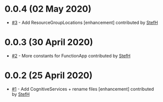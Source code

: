 # 0.0.4 (02 May 2020)
- [#3](https://github.com/StefH/Pulumi.Azure.Constants/pull/3) - Add ResourceGroupLocations [enhancement] contributed by [StefH](https://github.com/StefH)

# 0.0.3 (30 April 2020)
- [#2](https://github.com/StefH/Pulumi.Azure.Constants/pull/2) - More constants for FunctionApp contributed by [StefH](https://github.com/StefH)

# 0.0.2 (25 April 2020)
- [#1](https://github.com/StefH/Pulumi.Azure.Constants/pull/1) - Add CognitiveServices + rename files [enhancement] contributed by [StefH](https://github.com/StefH)

